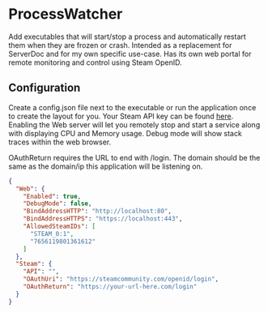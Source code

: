 # ProcessWatcher
Add executables that will start/stop a process and automatically restart them when they are frozen or crash. Intended as a replacement for ServerDoc and for my own specific use-case.
Has its own web portal for remote monitoring and control using Steam OpenID.

## Configuration
Create a config.json file next to the executable or run the application once to create the layout for you.
Your Steam API key can be found [here](https://steamcommunity.com/dev/apikey).
Enabling the Web server will let you remotely stop and start a service along with displaying CPU and Memory usage. Debug mode will show stack traces within the web browser.

OAuthReturn requires the URL to end with /login. The domain should be the same as the domain/ip this application will be listening on.

```json
{
  "Web": {
    "Enabled": true,
    "DebugMode": false,
    "BindAddressHTTP": "http://localhost:80",
    "BindAddressHTTPS": "https://localhost:443",
    "AllowedSteamIDs": [
      "STEAM_0:1",
      "7656119801361612"
    ]
  },
  "Steam": {
    "API": "",
    "OAuthUri": "https://steamcommunity.com/openid/login",
    "OAuthReturn": "https://your-url-here.com/login"
  }
}
```

